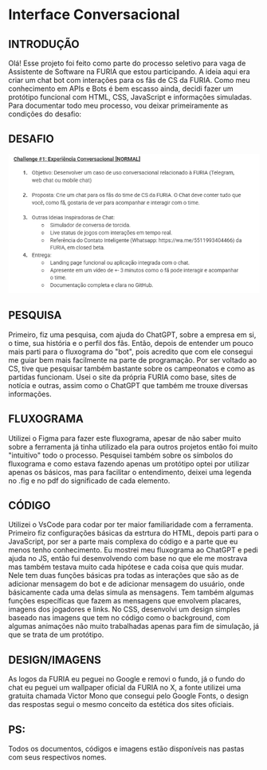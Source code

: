 # Interface Conversacional

## INTRODUÇÃO
Olá! Esse projeto foi feito como parte do processo seletivo para vaga de Assistente de Software na FURIA que estou participando. A ideia aqui era criar um chat bot com interações para os fãs de CS da FURIA. Como meu conhecimento em APIs e Bots é bem escasso ainda, decidi fazer um protótipo funcional com HTML, CSS, JavaScript e informações simuladas. Para documentar todo meu processo, vou deixar primeiramente as condições do desafio:

## DESAFIO
<img src="images/desafio.png">

## PESQUISA
Primeiro, fiz uma pesquisa, com ajuda do ChatGPT, sobre a empresa em si, o time, sua história e o perfil dos fãs. Então, depois de entender um pouco mais parti para o fluxograma do "bot", pois acredito que com ele consegui me guiar bem mais facilmente na parte de programação. Por ser voltado ao CS, tive que pesquisar também bastante sobre os campeonatos e como as partidas funcionam. Usei o site da própria FURIA como base, sites de notícia e outras, assim como o ChatGPT que também me trouxe diversas informações.

## FLUXOGRAMA
Utilizei o Figma para fazer este fluxograma, apesar de não saber muito sobre a ferramenta já tinha utilizado ela para outros projetos então foi muito "intuitivo" todo o processo. Pesquisei também sobre os símbolos do fluxograma e como estava fazendo apenas um protótipo optei por utilizar apenas os básicos, mas para facilitar o entendimento, deixei uma legenda no .fig e no pdf do significado de cada elemento.

## CÓDIGO
Utilizei o VsCode para codar por ter maior familiaridade com a ferramenta. Primeiro fiz configurações básicas da estrtura do HTML, depois parti para o JavaScript, por ser a parte mais complexa do código e a parte que eu menos tenho conhecimento. Eu mostrei meu fluxograma ao ChatGPT e pedi ajuda no JS, então fui desenvolvendo com base no que ele me mostrava mas também testava muito cada hipótese e cada coisa que quis mudar. Nele tem duas funções básicas pra todas as interações que são as de adicionar mensagem do bot e de adicionar mensagem do usuário, onde básicamente cada uma delas simula as mensagens. Tem também algumas funções específicas que fazem as mensagens que envolvem placares, imagens dos jogadores e links. No CSS, desenvolvi um design simples baseado nas imagens que tem no código como o background, com algumas animações não muito trabalhadas apenas para fim de simulação, já que se trata de um protótipo.  

## DESIGN/IMAGENS
As logos da FURIA eu peguei no Google e removi o fundo, já o fundo do chat eu peguei um wallpaper oficial da FURIA no X, a fonte utilizei uma gratuita chamada Victor Mono que consegui pelo Google Fonts, o design das respostas segui o mesmo conceito da estética dos sites oficiais.

## PS:
Todos os documentos, códigos e imagens estão disponíveis nas pastas com seus respectivos nomes.
